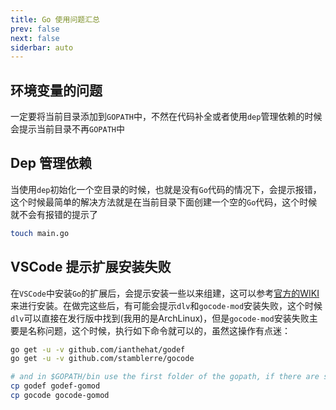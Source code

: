 ```yaml
---
title: Go 使用问题汇总
prev: false
next: false
siderbar: auto
---
```


## 环境变量的问题

 一定要将当前目录添加到`GOPATH`中，不然在代码补全或者使用`dep`管理依赖的时候会提示当前目录不再`GOPATH`中

## Dep 管理依赖

当使用`dep`初始化一个空目录的时候，也就是没有`Go`代码的情况下，会提示报错，这个时候最简单的解决方法就是在当前目录下面创建一个空的`Go`代码，这个时候就不会有报错的提示了

```bash
touch main.go
```

## VSCode 提示扩展安装失败

在`VSCode`中安装`Go`的扩展后，会提示安装一些以来组建，这可以参考[官方的WIKI](https://github.com/Microsoft/vscode-go/wiki/Go-tools-that-the-Go-extension-depends-on)来进行安装。在做完这些后，有可能会提示`dlv`和`gocode-mod`安装失败，这个时候`dlv`可以直接在发行版中找到(我用的是ArchLinux)，但是`gocode-mod`安装失败主要是名称问题，这个时候，执行如下命令就可以的，虽然这操作有点迷：

```bash
go get -u -v github.com/ianthehat/godef
go get -u -v github.com/stamblerre/gocode

# and in $GOPATH/bin use the first folder of the gopath, if there are several.....
cp godef godef-gomod
cp gocode gocode-gomod 
```
